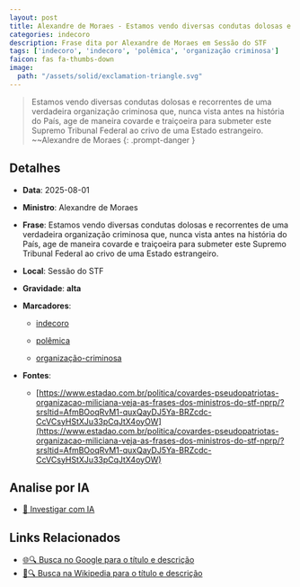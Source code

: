 ```yaml
---
layout: post
title: Alexandre de Moraes - Estamos vendo diversas condutas dolosas e recorrentes de uma verdadeira organização criminosa que, nunca vista antes na história do País, age de maneira covarde e traiçoeira para submeter este Supremo
categories: indecoro
description: Frase dita por Alexandre de Moraes em Sessão do STF
tags: ['indecoro', 'indecoro', 'polêmica', 'organização criminosa']
faicon: fas fa-thumbs-down
image:
  path: "/assets/solid/exclamation-triangle.svg"
---
```


> Estamos vendo diversas condutas dolosas e recorrentes de uma verdadeira organização criminosa que, nunca vista antes na história do País, age de maneira covarde e traiçoeira para submeter este Supremo Tribunal Federal ao crivo de uma Estado estrangeiro. ~~Alexandre de Moraes
{: .prompt-danger }

## Detalhes
- **Data**: 2025-08-01
- **Ministro**: Alexandre de Moraes
- **Frase**: Estamos vendo diversas condutas dolosas e recorrentes de uma verdadeira organização criminosa que, nunca vista antes na história do País, age de maneira covarde e traiçoeira para submeter este Supremo Tribunal Federal ao crivo de uma Estado estrangeiro.
- **Local**: Sessão do STF
- **Gravidade**: **alta** <i class="fas fa-exclamation-triangle"></i>

- **Marcadores**: 

   - [indecoro](/tags/indecoro/)

   - [polêmica](/tags/polêmica/)

   - [organização-criminosa](/tags/organização-criminosa/)
- **Fontes**:
  - [https://www.estadao.com.br/politica/covardes-pseudopatriotas-organizacao-miliciana-veja-as-frases-dos-ministros-do-stf-nprp/?srsltid=AfmBOoqRvM1-quxQayDJ5Ya-BRZcdc-CcVCsyHStXJu33pCqJtX4oyOW](https://www.estadao.com.br/politica/covardes-pseudopatriotas-organizacao-miliciana-veja-as-frases-dos-ministros-do-stf-nprp/?srsltid=AfmBOoqRvM1-quxQayDJ5Ya-BRZcdc-CcVCsyHStXJu33pCqJtX4oyOW)

## Analise por IA
- [🤖 Investigar com IA](https://www.perplexity.ai/search?q=%22Alexandre%20de%20Moraes%22%2BEstamos%20vendo%20diversas%20condutas%20dolosas%20e%20recorrentes%20de%20uma%20verdadeira%20organiza%C3%A7%C3%A3o%20criminosa%20que%2C%20nunca%20vista%20antes%20na%20hist%C3%B3ria%20do%20Pa%C3%ADs%2C%20age%20de%20maneira%20covarde%20e%20trai%C3%A7oeira%20para%20submeter%20este%20Supremo%20Tribunal%20Federal%20ao%20crivo%20de%20uma%20Estado%20estrangeiro.%2BSess%C3%A3o%20do%20STF)

## Links Relacionados
- [🌐🔍 Busca no Google para o título e descrição](https://www.google.com/search?q=%22Alexandre%20de%20Moraes%22%2BEstamos%20vendo%20diversas%20condutas%20dolosas%20e%20recorrentes%20de%20uma%20verdadeira%20organiza%C3%A7%C3%A3o%20criminosa%20que%2C%20nunca%20vista%20antes%20na%20hist%C3%B3ria%20do%20Pa%C3%ADs%2C%20age%20de%20maneira%20covarde%20e%20trai%C3%A7oeira%20para%20submeter%20este%20Supremo%20Tribunal%20Federal%20ao%20crivo%20de%20uma%20Estado%20estrangeiro.%2BSess%C3%A3o%20do%20STF)
- [📖🔍 Busca na Wikipedia para o título e descrição](https://pt.wikipedia.org/w/index.php?search=%22Alexandre%20de%20Moraes%22%2BEstamos%20vendo%20diversas%20condutas%20dolosas%20e%20recorrentes%20de%20uma%20verdadeira%20organiza%C3%A7%C3%A3o%20criminosa%20que%2C%20nunca%20vista%20antes%20na%20hist%C3%B3ria%20do%20Pa%C3%ADs%2C%20age%20de%20maneira%20covarde%20e%20trai%C3%A7oeira%20para%20submeter%20este%20Supremo%20Tribunal%20Federal%20ao%20crivo%20de%20uma%20Estado%20estrangeiro.%2BSess%C3%A3o%20do%20STF)

